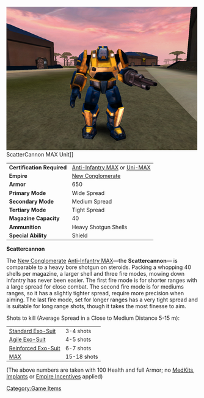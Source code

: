 ![](../images/PSScreenShot0258.jpg "fig:PSScreenShot0258.jpg") ScatterCannon MAX
Unit\]\]

|                            |                                                                                                  |
| -------------------------- | ------------------------------------------------------------------------------------------------ |
| **Certification Required** | [Anti-Infantry MAX](<Anti-Infantry_MAX_(Certification)>) or [Uni-MAX](<Uni-MAX_(Certification)>) |
| **Empire**                 | [New Conglomerate](../etc/New_Conglomerate.md)                                                          |
| **Armor**                  | 650                                                                                              |
| **Primary Mode**           | Wide Spread                                                                                      |
| **Secondary Mode**         | Medium Spread                                                                                    |
| **Tertiary Mode**          | Tight Spread                                                                                     |
| **Magazine Capacity**      | 40                                                                                               |
| **Ammunition**             | Heavy Shotgun Shells                                                                             |
| **Special Ability**        | Shield                                                                                           |

**Scattercannon**

The [New Conglomerate](../etc/New_Conglomerate.md) [Anti-Infantry
MAX](<Anti-Infantry_MAX_(Certification)>)—the
**Scattercannon**— is comparable to a heavy bore shotgun on steroids.
Packing a whopping 40 shells per magazine, a larger shell and three fire
modes, mowing down infantry has never been easier. The first fire mode
is for shorter ranges with a large spread for close combat. The second
fire mode is for mediums ranges, so it has a slightly tighter spread,
require more precision when aiming. The last fire mode, set for longer
ranges has a very tight spread and is suitable for long range shots,
though it takes the most finesse to aim.

Shots to kill (Average Spread in a Close to Medium Distance 5-15 m):

|                                               |             |
| --------------------------------------------- | ----------- |
| [Standard Exo-Suit](../armor/Standard_Exo-Suit.md)     | 3-4 shots   |
| [Agile Exo-Suit](../armor/Agile_Exo-Suit.md)           | 4-5 shots   |
| [Reinforced Exo-Suit](../armor/Reinforced_Exo-Suit.md) | 6-7 shots   |
| [MAX](Mechanized_Assault_Exo-Suit.md)         | 15-18 shots |

(The above numbers are taken with 100 Health and full Armor; no
[MedKits](MedKit.md), [Implants](../implants/Implants.md) or [Empire
Incentives](../etc/Empire_Incentives.md) applied)

[Category:Game Items](Category:Game_Items.md)
